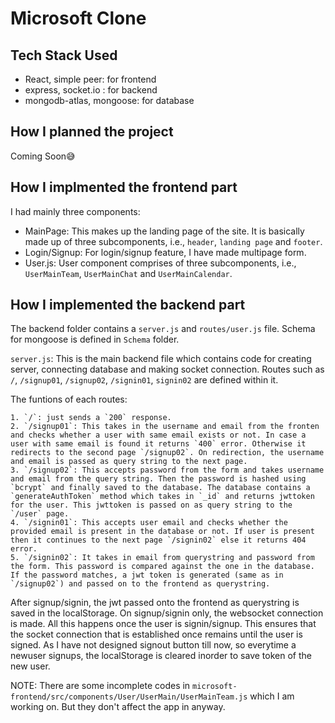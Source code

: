 # Microsoft Clone 

## Tech Stack Used 
- React, simple peer: for frontend
- express, socket.io : for backend
- mongodb-atlas, mongoose: for database

## How I planned the project 

Coming Soon😅

## How I implmented the frontend part 

I had mainly three components: 
- MainPage: This makes up the landing page of the site. It is basically made up of three subcomponents, i.e., `header`, `landing page` and `footer`. 
- Login/Signup: For login/signup feature, I have made multipage form. 
- User.js: User component comprises of three subcomponents, i.e., `UserMainTeam`, `UserMainChat` and `UserMainCalendar`. 

## How I implemented the backend part 

The backend folder contains a `server.js` and `routes/user.js` file. Schema for mongoose is defined in `Schema` folder. 

`server.js`: This is the main backend file which contains code for creating server, connecting database and making socket connection. Routes such as `/`, `/signup01`, `/signup02`, `/signin01`, `signin02` are defined within it.

The funtions of each routes:
    
    1. `/`: just sends a `200` response.
    2. `/signup01`: This takes in the username and email from the fronten and checks whether a user with same email exists or not. In case a user with same email is found it returns `400` error. Otherwise it redirects to the second page `/signup02`. On redirection, the username and email is passed as query string to the next page.
    3. `/signup02`: This accepts password from the form and takes username and email from the query string. Then the password is hashed using `bcrypt` and finally saved to the database. The database contains a `generateAuthToken` method which takes in `_id` and returns jwttoken for the user. This jwttoken is passed on as query string to the `/user` page.
    4. `/signin01`: This accepts user email and checks whether the provided email is present in the database or not. If user is present then it continues to the next page `/signin02` else it returns 404 error.
    5. `/signin02`: It takes in email from querystring and password from the form. This password is compared against the one in the database. If the password matches, a jwt token is generated (same as in `/signup02`) and passed on to the frontend as querystring.

After signup/signin, the jwt passed onto the frontend as querystring is saved in the localStorage. On signup/signin only, the websocket connection is made. All this happens  once the user is signin/signup. This ensures that the socket connection that is established once remains until the user is signed. As I have not designed signout button till now, so everytime a newuser signups, the localStorage is cleared inorder to save token of the new user.  


NOTE: There are some incomplete codes in `microsoft-frontend/src/components/User/UserMain/UserMainTeam.js` which I am working on. But they don't affect the app in anyway. 